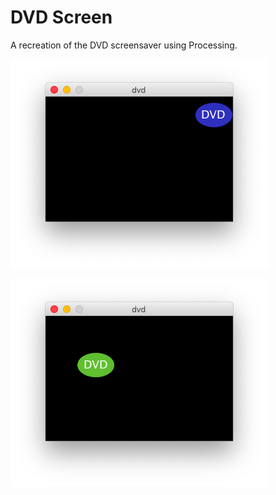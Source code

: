 # DVD Screen
A recreation of the DVD screensaver using Processing.

![DVD Screen](https://raw.githubusercontent.com/emmajonas/dvd-screen/master/dvd1.png)

![DVD Screen](https://raw.githubusercontent.com/emmajonas/dvd-screen/master/dvd2.png)

